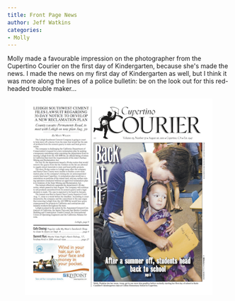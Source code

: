 ```yaml
---
title: Front Page News
author: Jeff Watkins
categories:
- Molly
---
```


Molly made a favourable impression on the photographer from the Cupertino Courier on the first day of Kindergarten, because she's made the news. I made the news on my first day of Kindergarten as well, but I think it was more along the lines of a police bulletin: be on the look out for this red-headed trouble maker…

<figure><img class="photo" src="/assets/2011/front-page.png"></figure>
